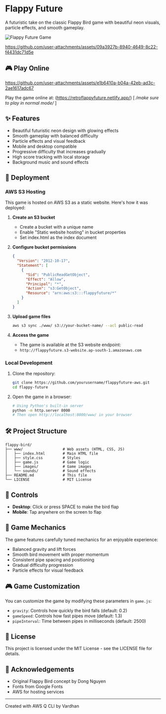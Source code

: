 # Flappy Future

A futuristic take on the classic Flappy Bird game with beautiful neon visuals, particle effects, and smooth gameplay.

![Flappy Future Game](https://retroflappyfuture.netlify.app/)


https://github.com/user-attachments/assets/09a3927b-8940-4649-8c22-f4431dc71d5e


## 🎮 Play Online


https://github.com/user-attachments/assets/e1b6410a-b04a-42eb-ad3c-2ae1617adc67


Play the game online at:  (https://retroflappyfuture.netlify.app/) [ */make sure to play in normal mode/* ]

## ✨ Features

- Beautiful futuristic neon design with glowing effects
- Smooth gameplay with balanced difficulty
- Particle effects and visual feedback
- Mobile and desktop compatible
- Progressive difficulty that increases gradually
- High score tracking with local storage
- Background music and sound effects

## 🚀 Deployment

### AWS S3 Hosting

This game is hosted on AWS S3 as a static website. Here's how it was deployed:

1. **Create an S3 bucket**
   - Create a bucket with a unique name
   - Enable "Static website hosting" in bucket properties
   - Set index.html as the index document

2. **Configure bucket permissions**
   ```json
   {
     "Version": "2012-10-17",
     "Statement": [
       {
         "Sid": "PublicReadGetObject",
         "Effect": "Allow",
         "Principal": "*",
         "Action": "s3:GetObject",
         "Resource": "arn:aws:s3:::flappyfuture/*"
       }
     ]
   }
   ```

3. **Upload game files**
   ```bash
   aws s3 sync ./www/ s3://your-bucket-name/ --acl public-read
   ```

4. **Access the game**
   - The game is available at the S3 website endpoint:
   - `http://flappyfuture.s3-website.ap-south-1.amazonaws.com`

### Local Development

1. Clone the repository:
   ```bash
   git clone https://github.com/yourusername/flappyfuture-aws.git
   cd flappy-future
   ```

2. Open the game in a browser:
   ```bash
   # Using Python's built-in server
   python -m http.server 8000
   # Then open http://localhost:8000/www/ in your browser
   ```

## 🛠️ Project Structure

```
flappy-bird/
├── www/                  # Web assets (HTML, CSS, JS)
│   ├── index.html        # Main HTML file
│   ├── style.css         # Styles
│   ├── game.js           # Game logic
│   ├── images/           # Game images
│   └── sounds/           # Sound effects
├── README.md             # This file
└── LICENSE               # MIT License
```

## 📱 Controls

- **Desktop**: Click or press SPACE to make the bird flap
- **Mobile**: Tap anywhere on the screen to flap

## 🔧 Game Mechanics

The game features carefully tuned mechanics for an enjoyable experience:

- Balanced gravity and lift forces
- Smooth bird movement with proper momentum
- Consistent pipe spacing and positioning
- Gradual difficulty progression
- Particle effects for visual feedback

## 🎮 Game Customization

You can customize the game by modifying these parameters in `game.js`:

- `gravity`: Controls how quickly the bird falls (default: 0.2)
- `gameSpeed`: Controls how fast pipes move (default: 1.3)
- `pipeInterval`: Time between pipes in milliseconds (default: 2500)

## 📄 License

This project is licensed under the MIT License - see the LICENSE file for details.

## 🙏 Acknowledgements

- Original Flappy Bird concept by Dong Nguyen
- Fonts from Google Fonts
- AWS for hosting services

---

Created with AWS Q CLI  by Vardhan
